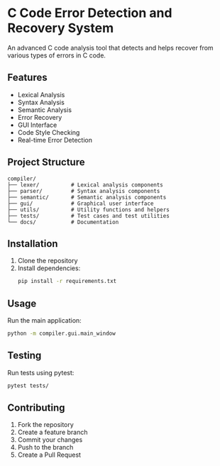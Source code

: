 # C Code Error Detection and Recovery System

An advanced C code analysis tool that detects and helps recover from various types of errors in C code.

## Features

- Lexical Analysis
- Syntax Analysis
- Semantic Analysis
- Error Recovery
- GUI Interface
- Code Style Checking
- Real-time Error Detection

## Project Structure

```
compiler/
├── lexer/          # Lexical analysis components
├── parser/         # Syntax analysis components
├── semantic/       # Semantic analysis components
├── gui/            # Graphical user interface
├── utils/          # Utility functions and helpers
├── tests/          # Test cases and test utilities
└── docs/           # Documentation
```

## Installation

1. Clone the repository
2. Install dependencies:
   ```bash
   pip install -r requirements.txt
   ```

## Usage

Run the main application:
```bash
python -m compiler.gui.main_window
```

## Testing

Run tests using pytest:
```bash
pytest tests/
```

## Contributing

1. Fork the repository
2. Create a feature branch
3. Commit your changes
4. Push to the branch
5. Create a Pull Request 